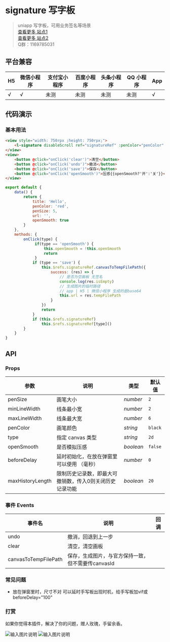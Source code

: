# signature 写字板
> uniapp 写字板，可用业务签名等场景  
> [查看更多 站点1](https://limeui.qcoon.cn/#/signature) <br> 
> [查看更多 站点2](http://liangei.gitee.io/limeui/#/signature)  
> Q群：1169785031


## 平台兼容

| H5  | 微信小程序 | 支付宝小程序 | 百度小程序 | 头条小程序 | QQ 小程序 | App |
| --- | ---------- | ------------ | ---------- | ---------- | --------- | --- |
| √   | √          | 未测         | 未测       | 未测          | 未测      | √    |


## 代码演示

### 基本用法
```html
<view style="width: 750rpx ;height: 750rpx;">
	<l-signature disableScroll ref="signatureRef" :penColor="penColor" :penSize="penSize" :openSmooth="openSmooth" ></l-signature>
</view>
<view>
	<button @click="onClick('clear')">清空</button>
	<button @click="onClick('undo')">撤消</button>
	<button @click="onClick('save')">保存</button>
	<button @click="onClick('openSmooth')">压感{{openSmooth?'开':'关'}}</button>
</view>
```

```js
export default {
	data() {
		return {
			title: 'Hello',
			penColor: 'red',
			penSize: 5,
			url: '',
			openSmooth: true
		}
	},
	methods: {
		onClick(type) {
			 if(type == 'openSmooth') {
				 this.openSmooth = !this.openSmooth
				 return
			 }
			if (type == 'save') {
				this.$refs.signatureRef.canvasToTempFilePath({
					success: (res) => {
						// 是否为空画板 无签名
						console.log(res.isEmpty)
						// 生成图片的临时路径
						// app | H5 | 微信小程序 生成的是base64
						this.url = res.tempFilePath
					}
				})
				return
			}
			if (this.$refs.signatureRef)
				this.$refs.signatureRef[type]()
		}
	}
}

```



## API
### Props

| 参数             | 说明                  | 类型              | 默认值        |
| --------------   | ------------         | ----------------  | ------------ |
| penSize          | 画笔大小              | <em>number</em>   |    `2`           |
| minLineWidth     | 线条最小宽            | <em>number</em>    | `2`        |
| maxLineWidth     | 线条最大宽            | <em>number</em>    | `6`        |
| penColor         | 画笔颜色              | <em>string</em>    | `black`      |
| type             | 指定 canvas 类型  | <em>string</em> | `2d`  |
| openSmooth       | 是否模拟压感           | <em>boolean</em>   | `false`       |
| beforeDelay       | 延时初始化，在放在弹窗里可以使用 （毫秒）          | <em>number</em>   | `0`       |
| maxHistoryLength       | 限制历史记录数，即最大可撤销数，传入0则关闭历史记录功能           | <em>boolean</em>   | `20`       |


### 事件 Events

| 事件名  | 说明         | 回调           |
| ------- | ------------ | -------------- |
| undo | 撤消，回退到上一步 |  |
| clear | 清空，清空画板 |  |
| canvasToTempFilePath | 保存，生成图片，与官方保持一致，但不需要传canvasId |  |

### 常见问题
- 放在弹窗里时，尺寸不对 可以延时手写板出现时机，给手写板加vif或beforeDelay="100"

### 打赏
如果你觉得本插件，解决了你的问题，赠人玫瑰，手留余香。  

![输入图片说明](https://static-6d65bd90-8508-4d6c-abbc-a4ef5c8e49e7.bspapp.com/image/222521_bb543f96_518581.jpeg "微信图片编辑_20201122220352.jpg")
![输入图片说明](https://static-6d65bd90-8508-4d6c-abbc-a4ef5c8e49e7.bspapp.com/image/wxplay.jpg "wxplay.jpg")
